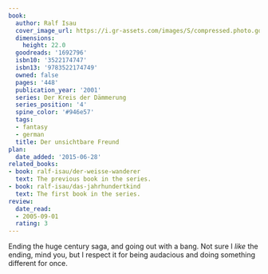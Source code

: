 ```yaml
---
book:
  author: Ralf Isau
  cover_image_url: https://i.gr-assets.com/images/S/compressed.photo.goodreads.com/books/1186999387l/1692796.jpg
  dimensions:
    height: 22.0
  goodreads: '1692796'
  isbn10: '3522174747'
  isbn13: '9783522174749'
  owned: false
  pages: '448'
  publication_year: '2001'
  series: Der Kreis der Dämmerung
  series_position: '4'
  spine_color: '#946e57'
  tags:
  - fantasy
  - german
  title: Der unsichtbare Freund
plan:
  date_added: '2015-06-28'
related_books:
- book: ralf-isau/der-weisse-wanderer
  text: The previous book in the series.
- book: ralf-isau/das-jahrhundertkind
  text: The first book in the series.
review:
  date_read:
  - 2005-09-01
  rating: 3
---
```


Ending the huge century saga, and going out with a bang. Not sure I *like* the ending, mind you, but I respect it for
being audacious and doing something different for once.
